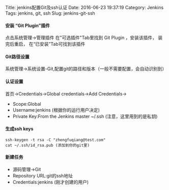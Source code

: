 Title: jenkins配置Git及ssh认证
Date: 2016-06-23 19:37:19
Category: Jenkins
Tags: jenkins, git, ssh
Slug: jenkins-git-ssh

#### 安装 “Git Plugin”插件

点击系统管理->管理插件 在"可选插件"Tab里找到 Git Plugin ，安装该插件， 装完后重启， 在“已安装”Tab可找到该插件

#### Git路径设置
系统管理->系统设置-Git,配置git的路径和版本（一般不需要配置，会自动识别到）

#### 认证设置
首页->Credentials->Global credentials->Add Credentials->

- Scope:Global
- Username:jenkins (根据你的运行用户决定)
- Private Key:From the Jenkins master ~/.ssh (注意，这里用到的是私钥)


#### 生成ssh keys


```
ssh-keygen -t rsa -C "zhengfuqiang@test.com"
cat ~/.ssh/id_rsa.pub (添加到你的git里)
```

#### 新建任务

- 源码管理->Git
- Repository URL:git的ssh地址
- Credentials:jenkins (刚才创建的用户)

